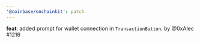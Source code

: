 ```yaml
---
'@coinbase/onchainkit': patch
---
```


**feat**: added prompt for wallet connection in `TransactionButton`. by @0xAlec #1216
